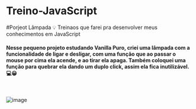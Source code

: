 # Treino-JavaScript
#Porjeot Lâmpada 💡
Treinaos que farei pra desenvolver meus conhecimentos em JavaScript
<h4>Nesse pequeno projeto estudando Vanilla Puro, criei uma lâmpada com a funcionalidade de ligar e desligar,
com uma função que ao passar o mouse por cima ela acende, e ao tirar ela apaga. Também coloquei 
uma função para quebrar ela dando um duplo click, assim ela fica inutilizável. 💻😀</h4>
<br>

![image](https://user-images.githubusercontent.com/67127446/194897245-0343b4c6-b125-42df-bfef-141ce21bfc27.png)
